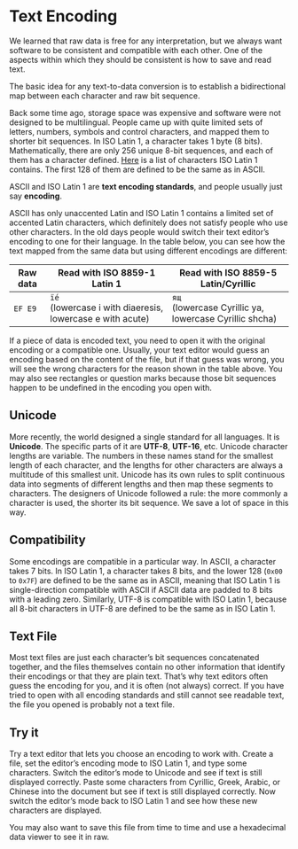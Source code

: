# Text Encoding

<lm class="lm-concept"></lm>We learned that raw data is free for any interpretation, but we always want software to be consistent and compatible with each other. One of the aspects within which they should be consistent is how to save and read text.

The basic idea for any text-to-data conversion is to establish a bidirectional map between each character and raw bit sequence.

<lm class="lm-standard"></lm>Back some time ago, storage space was expensive and software were not designed to be multilingual. People came up with quite limited sets of letters, numbers, symbols and control characters, and mapped them to shorter bit sequences. In ISO Latin 1, a character takes 1 byte (8 bits). Mathematically, there are only 256 unique 8-bit sequences, and each of them has a character defined. [Here](https://en.wikipedia.org/wiki/ISO/IEC_8859-1#Code_page_layout) is a list of characters ISO Latin 1 contains. The first 128 of them are defined to be the same as in ASCII.

ASCII and ISO Latin 1 are **text encoding standards**, and people usually just say **encoding**.

ASCII has only unaccented Latin and ISO Latin 1 contains a limited set of accented Latin characters, which definitely does not satisfy people who use other characters. In the old days people would switch their text editor’s encoding to one for their language. In the table below, you can see how the text mapped from the same data but using different encodings are different:

| Raw data | Read with ISO 8859-1 Latin 1                                 | Read with ISO 8859-5 Latin/Cyrillic                        |
| -------- | ------------------------------------------------------------ | ---------------------------------------------------------- |
| `EF E9`  | `ïé`<br/>(lowercase i with diaeresis, lowercase e with acute) | `ящ`<br/>(lowercase Cyrillic ya, lowercase Cyrillic shcha) |

If a piece of data is encoded text, you need to open it with the original encoding or a compatible one. <lm class="lm-implementation"></lm>Usually, your text editor would guess an encoding based on the content of the file, but if that guess was wrong, you will see the wrong characters for the reason shown in the table above. You may also see rectangles or question marks because those bit sequences happen to be undefined in the encoding you open with.

## Unicode

<lm class="lm-standard"></lm>More recently, the world designed a single standard for all languages. It is **Unicode**. The specific parts of it are **UTF-8**, **UTF-16**, etc. Unicode character lengths are variable. The numbers in these names stand for the smallest length of each character, and the lengths for other characters are always a multitude of this smallest unit. Unicode has its own rules to split continuous data into segments of different lengths and then map these segments to characters. The designers of Unicode followed a rule: the more commonly a character is used, the shorter its bit sequence. We save a lot of space in this way.

## Compatibility

<lm class="lm-standard"></lm>Some encodings are compatible in a particular way. In ASCII, a character takes 7 bits. In ISO Latin 1, a character takes 8 bits, and the lower 128 (`0x00` to `0x7F`) are defined to be the same as in ASCII, meaning that ISO Latin 1 is single-direction compatible with ASCII if ASCII data are padded to 8 bits with a leading zero. Similarly, UTF-8 is compatible with ISO Latin 1, because all 8-bit characters in UTF-8 are defined to be the same as in ISO Latin 1. 

## Text File

Most text files are just each character’s bit sequences concatenated together, and the files themselves contain no other information that identify their encodings or that they are plain text. That’s why text editors often guess the encoding for you, and it is often (not always) correct. If you have tried to open with all encoding standards and still cannot see readable text, the file you opened is probably not a text file.

## Try it

<lm class="lm-application"></lm>Try a text editor that lets you choose an encoding to work with. Create a file, set the editor’s encoding mode to ISO Latin 1, and type some characters. Switch the editor’s mode to Unicode and see if text is still displayed correctly. Paste some characters from Cyrillic, Greek, Arabic, or Chinese into the document but see if text is still displayed correctly. Now switch the editor’s mode back to ISO Latin 1 and see how these new characters are displayed.

You may also want to save this file from time to time and use a hexadecimal data viewer to see it in raw.
